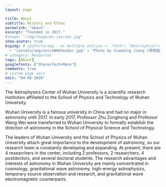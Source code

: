 ```yaml
---
layout: page

title: About
subtitle: History and Ethos
permalink: "about"
excerpt: "Founded in 2017."
#image: "/img/image/ps-journey.jpg"
show-avatar: true
bigimg:	# /path/to/img - or multiple entries <- "Path": "Description">
  - "/assets/img/astroWHUheader.jpg" : "Photo by Xiaoming Jiang (蒋效铭)"
# category: Resources
tags: [About]
googlefonts: ["Share+Tech+Mono"]
comments: true
# custom page vars
edit: "04-06-2020"
---
```


The Astrophysics Center of Wuhan University is a scientific research institution affiliated to the School of Physics and Technology of Wuhan University. 

Wuhan University is a famous university in China and had no major in astronomy until 2017. In early 2017, Professor Zhu Zonghong and Professor Wang Wei were transferred to Wuhan University to formally establish the direction of astronomy in the School of Physical Science and Technology.

The leaders of Wuhan University and the School of Physics of Wuhan University attach great importance to the development of astronomy, so our research team is constantly developing and expanding. At present, there are 4 researchers in the center, including 2 professors, 2 researchers, 4 postdoctors, and several doctoral students. The research advantages and interests of astronomy in Wuhan University are mainly concentrated in cosmology, gravitational wave astronomy, high-energy astrophysics, temporary source observation and research, and gravitational wave electromagnetic counterparts.